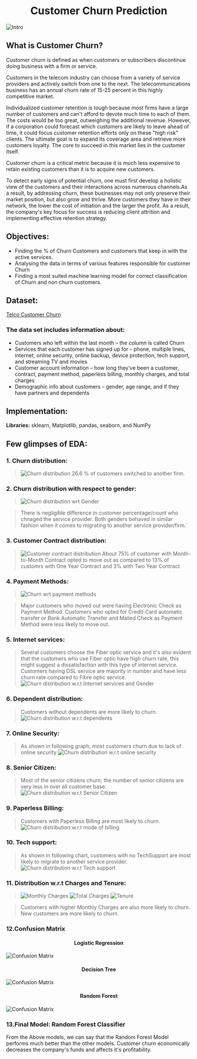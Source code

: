 # <div align="center">Customer Churn Prediction</div>
![Intro](https://raw.githubusercontent.com/gauravgarwal9011/Customer-Churn-Prediction/refs/heads/main/Images/Customer-churn.webp)

## What is Customer Churn?
Customer churn is defined as when customers or subscribers discontinue doing business with a firm or service.

Customers in the telecom industry can choose from a variety of service providers and actively switch from one to the next. The telecommunications business has an annual churn rate of 15-25 percent in this highly competitive market.

Individualized customer retention is tough because most firms have a large number of customers and can't afford to devote much time to each of them. The costs would be too great, outweighing the additional revenue. However, if a corporation could forecast which customers are likely to leave ahead of time, it could focus customer retention efforts only on these "high risk" clients. The ultimate goal is to expand its coverage area and retrieve more customers loyalty. The core to succeed in this market lies in the customer itself.

Customer churn is a critical metric because it is much less expensive to retain existing customers than it is to acquire new customers.

To detect early signs of potential churn, one must first develop a holistic view of the customers and their interactions across numerous channels.As a result, by addressing churn, these businesses may not only preserve their market position, but also grow and thrive. More customers they have in their network, the lower the cost of initiation and the larger the profit. As a result, the company's key focus for success is reducing client attrition and implementing effective retention strategy.
## Objectives:
- Finding the % of Churn Customers and customers that keep in with the active services.
- Analysing the data in terms of various features responsible for customer Churn
- Finding a most suited machine learning model for correct classification of Churn and non churn customers.

## Dataset:
 [Telco Customer Churn](https://www.kaggle.com/bhartiprasad17/customer-churn-prediction/data)

### The data set includes information about:

- Customers who left within the last month – the column is called Churn
- Services that each customer has signed up for – phone, multiple lines, internet, online security, online backup, device protection, tech support, and streaming TV and movies
- Customer account information – how long they’ve been a customer, contract, payment method, paperless billing, monthly charges, and total charges
- Demographic info about customers – gender, age range, and if they have partners and dependents
## Implementation:

**Libraries:** sklearn, Matplotlib, pandas, seaborn, and NumPy



## Few glimpses of EDA:
### 1. Churn distribution:
> ![Churn distribution](https://github.com/gauravgarwal9011/Customer-Churn-Prediction/blob/main/Images/Screenshot%202025-02-11%20131859.png)
> 26.6 % of customers switched to another firm.

### 2. Churn distribution with respect to gender:
> ![Churn distribution wrt Gender](https://github.com/gauravgarwal9011/Customer-Churn-Prediction/blob/main/Images/Screenshot%202025-02-11%20132251.png)


> There is negligible difference in customer percentage/count who chnaged the service provider. Both genders behaved in similar fashion when it comes to migrating to another service provider/firm.`

### 3. Customer Contract distribution:
> ![Customer contract distribution](https://github.com/gauravgarwal9011/Customer-Churn-Prediction/blob/main/Images/Screenshot%202025-02-11%20132439.png)
> About 75% of customer with Month-to-Month Contract opted to move out as compared to 13% of customrs with One Year Contract and 3% with Two Year Contract

### 4. Payment Methods:
>  ![Churn wrt payment methods](https://github.com/gauravgarwal9011/Customer-Churn-Prediction/blob/main/Images/Payment%20method.png)

> Major customers who moved out were having Electronic Check as Payment Method.
> Customers who opted for Credit-Card automatic transfer or Bank Automatic Transfer and Mailed Check as Payment Method were less likely to move out.

### 5. Internet services:

> Several customers choose the Fiber optic service and it's also evident that the customers who use Fiber optic have high churn rate, this might suggest a dissatisfaction with this type of internet service.
> Customers having DSL service are majority in number and have less churn rate compared to Fibre optic service.
![Churn distribution w.r.t Internet services and Gender](https://github.com/gauravgarwal9011/Customer-Churn-Prediction/blob/main/Images/Internet.png)

### 6. Dependent distribution:

> Customers without dependents are more likely to churn.
![Churn distribution w.r.t dependents](https://github.com/gauravgarwal9011/Customer-Churn-Prediction/blob/main/Images/Dependents.png)

### 7. Online Security:

> As shown in following graph, most customers churn due to lack of online security
![Churn distribution w.r.t online security](https://github.com/gauravgarwal9011/Customer-Churn-Prediction/blob/main/Images/Online%20security.png)

### 8. Senior Citizen:

> Most of the senior citizens churn; the number of senior citizens are very less in over all customer base.
![Churn distribution w.r.t Senior Citizen](https://github.com/gauravgarwal9011/Customer-Churn-Prediction/blob/main/Images/Senior%20citizen.png)


### 9. Paperless Billing:

> Customers with Paperless Billing are most likely to churn.
![Churn distribution w.r.t mode of billing](https://github.com/gauravgarwal9011/Customer-Churn-Prediction/blob/main/Images/Paperless%20billing.png)

### 10. Tech support:

> As shown in following chart, customers with no TechSupport are most likely to migrate to another service provider.
![Churn distribution w.r.t Tech support](https://github.com/gauravgarwal9011/Customer-Churn-Prediction/blob/main/Images/Tech%20support.png)

### 11. Distribution w.r.t Charges and Tenure:
> ![Monthly Charges](https://github.com/gauravgarwal9011/Customer-Churn-Prediction/blob/main/Images/Monthly%20charges.png)
> ![Total Charges](https://github.com/gauravgarwal9011/Customer-Churn-Prediction/blob/main/Images/Total%20charges.png)
> ![Tenure](https://github.com/gauravgarwal9011/Customer-Churn-Prediction/blob/main/Images/Tenure.png)

> Customers with higher Monthly Charges are also more likely to churn.<br>
> New customers are more likely to churn.

### 12.Confusion Matrix

#### <div align="center">Logistic Regression</div>
![Confusion Matrix](https://github.com/gauravgarwal9011/Customer-Churn-Prediction/blob/main/Images/Logistic%20Regression.png)

#### <div align="center">Decision Tree</div>
![Confusion Matrix](https://github.com/gauravgarwal9011/Customer-Churn-Prediction/blob/main/Images/Decision%20Tree.png)

#### <div align="center">Random Forest</div>
![Confusion Matrix](https://github.com/gauravgarwal9011/Customer-Churn-Prediction/blob/main/Images/Random%20Forest.png)

### 13.Final Model: Random Forest Classifier
From the Above models, we can say that the Random Forest Model performs much better than the other models. Customer churn economically decreases the company's funds and affects it's profitability.
